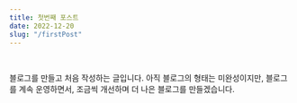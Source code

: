 ```yaml
---
title: 첫번째 포스트
date: 2022-12-20
slug: "/firstPost"
---
```


<br/>

블로그를 만들고 처음 작성하는 글입니다. 아직 블로그의 형태는 미완성이지만, 블로그를 계속 운영하면서, 조금씩 개선하며 더 나은 블로그를 만들겠습니다.

<br/>

